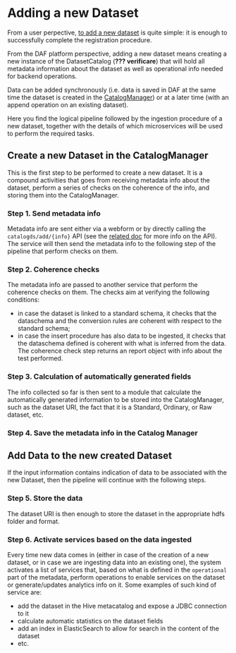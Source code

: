 # Adding a new Dataset

From a user perpective, [to add a new dataset](../userManual/adding-a-new-dataset) is quite simple: it is enough to successfully complete the registration procedure.

From the DAF platform perspective, adding a new dataset means creating a new instance of the DatasetCatalog (**??? verificare**) that will hold all metadata information about the dataset as well as operational info needed for backend operations. 

Data can be added synchronously (i.e. data is saved in DAF at the same time the dataset is created in the [CatalogManager](../../architecture/componentView)) or at a later time (with an append operation on an existing dataset).  

Here you find the logical pipeline followed by the ingestion procedure of a new dataset, together with the details of which microservices will be used to perform the required tasks.

## Create a new Dataset in the CatalogManager
This is the first step to be performed to create a new dataset. It is a compound activities that goes from receiving metadata info about the dataset, perform a series of checks on the coherence of the info, and storing them into the CatalogManager.

### Step 1. Send metadata info
Metadata info are sent either via a webform or by directly calling the `catalogds/add/{info}` API (see the [related doc](../../architecture/componentView/api_CatalogManager.md) for more info on the API). The service will then send the metadata info to the following step of the pipeline that perform checks on them.

### Step 2. Coherence checks
The metadata info are passed to another service that perform the coherence checks on them. The checks aim at verifying the following conditions:

- in case the dataset is linked to a standard schema, it checks that the dataschema and the conversion rules are coherent with respect to the standard schema;
- in case the insert procedure has also data to be ingested, it checks that the dataschema defined is coherent with what is inferred from the data.
The coherence check step returns an report object with info about the test performed.

### Step 3. Calculation of automatically generated fields
The info collected so far is then sent to a module that calculate the automatically generated information to be stored into the CatalogManager, such as the dataset URI, the fact that it is a Standard, Ordinary, or Raw dataset, etc.

### Step 4. Save the metadata info in the Catalog Manager


## Add Data to the new created Dataset
If the input information contains indication of data to be associated with the new Dataset, then the pipeline will continue with the following steps.

### Step 5. Store the data
The dataset URI is then enough to store the dataset in the appropriate hdfs folder and format.

### Step 6. Activate services based on the data ingested
Every time new data comes in (either in case of the creation of a new dataset, or in case we are ingesting data into an existing one), the system activates a list of services that, based on what is defined in the `operational` part of the metadata, perform operations to enable services on the dataset or generate/updates analytics info on it. Some examples of such kind of service are:

- add the dataset in the Hive metacatalog and expose a JDBC connection to it
- calculate automatic statistics on the dataset fields
- add an index in ElasticSearch to allow for search in the content of the dataset
- etc.
